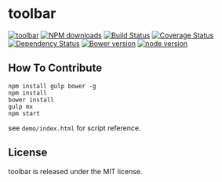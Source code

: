 # toolbar



[![toolbar](https://nodei.co/npm/modulex-toolbar.png)](https://npmjs.org/package/modulex-toolbar)
[![NPM downloads](http://img.shields.io/npm/dm/modulex-toolbar.svg)](https://npmjs.org/package/modulex-toolbar)
[![Build Status](https://secure.travis-ci.org/kissyteam/toolbar.png?branch=master)](https://travis-ci.org/kissyteam/toolbar)
[![Coverage Status](https://img.shields.io/coveralls/kissyteam/toolbar.svg)](https://coveralls.io/r/kissyteam/toolbar?branch=master)
[![Dependency Status](https://gemnasium.com/kissyteam/toolbar.png)](https://gemnasium.com/kissyteam/toolbar)
[![Bower version](https://badge.fury.io/bo/modulex-toolbar.svg)](http://badge.fury.io/bo/modulex-toolbar)
[![node version](https://img.shields.io/badge/node.js-%3E=_0.10-green.svg?style=flat-square)](http://nodejs.org/download/)


## How To Contribute

```
npm install gulp bower -g
npm install
bower install
gulp mx
npm start
```

see ``demo/index.html`` for script reference.

## License

toolbar is released under the MIT license.
